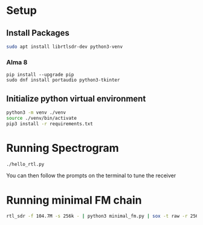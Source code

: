 # Setup
## Install Packages
```bash
sudo apt install librtlsdr-dev python3-venv
```

### Alma 8
```shell
pip install --upgrade pip
sudo dnf install portaudio python3-tkinter
```

## Initialize python virtual environment
```bash
python3 -m venv ./venv
source ./venv/bin/activate
pip3 install -r requirements.txt
```

# Running Spectrogram
```bash
./hello_rtl.py
```
You can then follow the prompts on the terminal to tune the receiver

# Running minimal FM chain
```bash
rtl_sdr -f 104.7M -s 256k - | python3 minimal_fm.py | sox -t raw -r 256000 -b 16 -c 1 -L -e signed-integer - -d rate 32000
```

